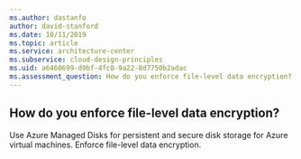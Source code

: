 ```yaml
---
ms.author: dastanfo
author: david-stanford
ms.date: 10/11/2019
ms.topic: article
ms.service: architecture-center
ms.subservice: cloud-design-principles
ms.uid: a6460699-d9bf-4fc8-9a22-8d7750b2adac
ms.assessment_question: How do you enforce file-level data encryption?
---
```

## How do you enforce file-level data encryption?


Use Azure Managed Disks for persistent and secure disk storage for Azure virtual machines. Enforce file-level data encryption.